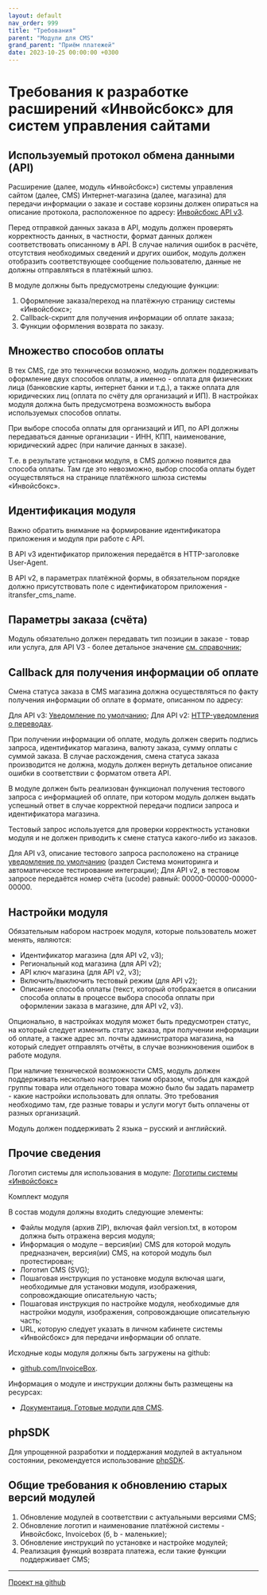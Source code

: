 ```yaml
---
layout: default
nav_order: 999
title: "Требования"
parent: "Модули для CMS"
grand_parent: "Приём платежей"
date: 2023-10-25 00:00:00 +0300
---
```


# Требования к разработке расширений «Инвойсбокс» для систем управления сайтами

## Используемый протокол обмена данными (API)

Расширение (далее, модуль «Инвойсбокс») системы управления сайтом (далее, CMS) Интернет-магазина (далее, магазина)
для передачи информации о заказе и составе корзины должен опираться на описание протокола, расположенное по адресу:
[Инвойсбокс API v3](https://docs.invoicebox.ru).

Перед отправкой данных заказа в API, модуль должен проверять корректность данных, в частности, формат данных должен
соответствовать описанному в API.  В случае наличия ошибок в расчёте, отсутствия необходимых сведений и других ошибок,
модуль должен отобразить соответствующее сообщение пользователю, данные не должны отправляться в платёжный шлюз.

В модуле должны быть предусмотрены следующие функции:
1. Оформление заказа/переход на платёжную страницу системы «Инвойсбокс»;
2. Callback-скрипт для получения информации об оплате заказа;
3. Функции оформления возврата по заказу.


## Множество способов оплаты

В тех CMS, где это технически возможно, модуль должен поддерживать оформление двух способов оплаты, а именно -
оплата для физических лица (банковские карты, интернет банки и т.д.), а также оплата для юридических лиц
(оплата по счёту для организаций и ИП). В настройках модуля должна быть предусмотрена возможность выбора
используемых способов оплаты.

При выборе способа оплаты для организаций и ИП, по API должны передаваться данные организации - ИНН, КПП,
наименование, юридический адрес (при наличие данных в заказе).

Т.е. в результате установки модуля, в CMS должно появится два способа оплаты. Там где это невозможно,
выбор способа оплаты будет осуществляться на странице платёжного шлюза системы «Инвойсбокс».


## Идентификация модуля

Важно обратить внимание на формирование идентификатора приложения и модуля при работе с API. 

В API v3 идентификатор приложения передаётся в HTTP-заголовке User-Agent. 

В API v2, в параметрах платёжной формы, в обязательном порядке должно присутствовать поле с идентификатором
приложения - itransfer_cms_name. 


## Параметры заказа (счёта)

Модуль обязательно должен передавать тип позиции в заказе - товар или услуга, для API V3 - более детальное
значение [см. справочник](/docs/dictionary/tag2108/);


## Callback для получения информации об оплате

Смена статуса заказа в CMS магазина должна осуществляться по факту получения информации об оплате в формате,
описанном по адресу:

Для API v3: [Уведомление по умолчанию](/docs/merchant/notification/status/); 
Для API v2: [HTTP-уведомления о переводах](https://www.invoicebox.ru/ru/integration/webapi/notify/defaulthttp/). 

При получении информации об оплате, модуль должен сверить подпись запроса, идентификатор магазина, валюту заказа,
сумму оплаты с суммой заказа. В случае расхождения, смена статуса заказа производится не должна, модуль должен
вернуть детальное описание ошибки в соответствии с форматом ответа API.

В модуле должен быть реализован функционал получения тестового запроса с информацией об оплате, при котором модуль
должен выдать успешный ответ в случае корректной передачи подписи запроса и идентификатора магазина.

Тестовый запрос используется для проверки корректность установки модуля и не должен приводить к смене статуса
какого-либо из заказов.

Для API v3, описание тестового запроса расположено на странице [уведомление по умолчанию](/docs/merchant/notification/status/) (раздел Система мониторинга и автоматическое тестирование интеграции); 
Для API v2, в тестовом запросе передаётся номер счёта (ucode) равный: 00000-00000-00000-00000. 


## Настройки модуля

Обязательным набором настроек модуля, которые пользователь может менять, являются:

- Идентификатор магазина (для API v2, v3);
- Региональный код магазина (для API v2);
- API ключ магазина (для API v2, v3);
- Включить/выключить тестовый режим (для API v2);
- Описание способа оплаты (текст, который отображается в описании способа оплаты в процессе выбора способа оплаты при оформлении заказа в магазине, для API v2, v3).

Опционально, в настройках модуля может быть предусмотрен статус, на который следует изменить статус заказа, при получении информации
об оплате, а также адрес эл. почты администратора магазина, на который следует отправлять отчёты, в случае возникновения ошибок в работе модуля.

При наличие технической возможности CMS, модуль должен поддерживать несколько настроек таким образом, чтобы для каждой группы товара
или отдельного товара можно было бы задать параметр - какие настройки использовать для оплаты. Это требования необходимо там, где
разные товары и услуги могут быть оплачены от разных организаций.

Модуль должен поддерживать 2 языка – русский и английский.


## Прочие сведения

Логотип системы для использования в модуле: [Логотипы системы «Инвойсбокс»](https://www.invoicebox.ru/ru/press.html)

Комплект модуля

В состав модуля должны входить следующие элементы:

- Файлы модуля (архив ZIP), включая файл version.txt, в котором должна быть отражена версия модуля; 
- Информация о модуле – версия(ии) CMS для которой модуль предназначен, версия(ии) CMS, на которой модуль был протестирован;
- Логотип CMS (SVG);
- Пошаговая инструкция по установке модуля включая шаги, необходимые для установки модуля, изображения, сопровождающие описательную часть;
- Пошаговая инструкция по настройке модуля, необходимые для настройки модуля, изображения, сопровождающие описательную часть;
- URL, которую следует указать в личном кабинете системы «Инвойсбокс» для передачи информации об оплате.

Исходные коды модуля должны быть загружены на github:
- [github.com/InvoiceBox](https://github.com/InvoiceBox).

Информация о модуле и инструкции должны быть размещены на ресурсах:
- [Документаиця. Готовые модули для CMS](https://docs.invoicebox.ru/docs/merchant/cms).


## phpSDK

Для упрощенной разработки и поддержания модулей в актуальном состоянии, рекомендуется использование [phpSDK](/docs/merchant/sdk/php/).


## Общие требования к обновлению старых версий модулей

1. Обновление модулей в соответствии с актуальными версиями CMS;
2. Обновление логотип и наименование платёжной системы - Инвойсбокс, Invoicebox (б, b - маленькие);
3. Обновление инструкций по установке и настройке модулей;
4. Реализация функций возврата платежа, если такие функции поддерживает CMS;

---

[Проект на github](https://github.com/InvoiceBox/)
